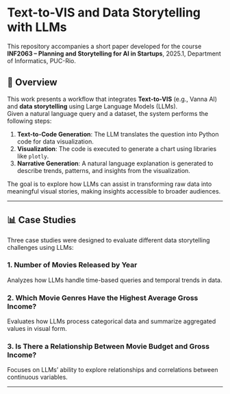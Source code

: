 # Text-to-VIS and Data Storytelling with LLMs

This repository accompanies a short paper developed for the course **INF2063 – Planning and Storytelling for AI in Startups**, 2025.1, Department of Informatics, PUC-Rio.

## 📌 Overview

This work presents a workflow that integrates **Text-to-VIS** (e.g., Vanna AI) and **data storytelling** using Large Language Models (LLMs).  
Given a natural language query and a dataset, the system performs the following steps:

1. **Text-to-Code Generation**: The LLM translates the question into Python code for data visualization.
2. **Visualization**: The code is executed to generate a chart using libraries like `plotly`.
3. **Narrative Generation**: A natural language explanation is generated to describe trends, patterns, and insights from the visualization.

The goal is to explore how LLMs can assist in transforming raw data into meaningful visual stories, making insights accessible to broader audiences.

---

## 📊 Case Studies

Three case studies were designed to evaluate different data storytelling challenges using LLMs:

### 1. Number of Movies Released by Year  
Analyzes how LLMs handle time-based queries and temporal trends in data.

### 2. Which Movie Genres Have the Highest Average Gross Income?  
Evaluates how LLMs process categorical data and summarize aggregated values in visual form.

### 3. Is There a Relationship Between Movie Budget and Gross Income?  
Focuses on LLMs’ ability to explore relationships and correlations between continuous variables.

---